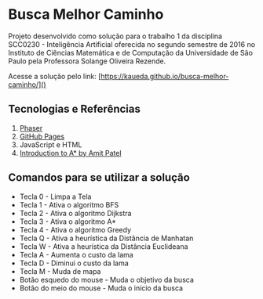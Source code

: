 # Busca Melhor Caminho
Projeto desenvolvido como solução para o trabalho 1 da disciplina SCC0230 - Inteligência Artificial oferecida no segundo semestre de 2016 no Instituto de Ciências Matemática e de Computação da Universidade de São Paulo pela Professora Solange Oliveira Rezende.

Acesse a solução pelo link: [https://kaueda.github.io/busca-melhor-caminho/]()

## Tecnologias e Referências
1. [Phaser](http://phaser.io/)
1. [GitHub Pages](https://pages.github.com/)
1. JavaScript e HTML
1. [Introduction to A* by Amit Patel](http://www.redblobgames.com/pathfinding/a-star/introduction.html)


## Comandos para se utilizar a solução
- Tecla 0 - Limpa a Tela
- Tecla 1 - Ativa o algoritmo BFS
- Tecla 2 - Ativa o algoritmo Dijkstra
- Tecla 3 - Ativa o algoritmo A*
- Tecla 4 - Ativa o algoritmo Greedy
- Tecla Q - Ativa a heurística da Distância de Manhatan
- Tecla W - Ativa a heurística da Distância Euclideana
- Tecla A - Aumenta o custo da lama
- Tecla D - Diminui o custo da lama
- Tecla M - Muda de mapa
- Botão esquedo do mouse - Muda o objetivo da busca
- Botão do meio do mouse - Muda o início da busca